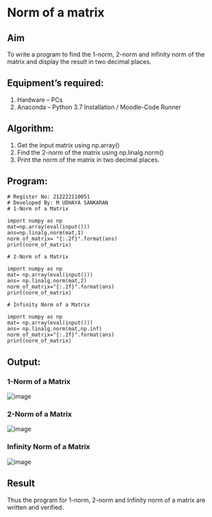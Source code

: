 # Norm of a matrix
## Aim
To write a program to find the 1-norm, 2-norm and infinity norm of the matrix and display the result in two decimal places.
## Equipment’s required:
1.	Hardware – PCs
2.	Anaconda – Python 3.7 Installation / Moodle-Code Runner
## Algorithm:
1. Get the input matrix using np.array()   
2. Find the 2-norm of the matrix using np.linalg.norm()
3. Print the norm of the matrix in two decimal places.
## Program:
```
# Register No: 212222110051
# Developed By: M UDHAYA SANKARAN
# 1-Norm of a Matrix

import numpy as np
mat=np.array(eval(input()))
ans=np.linalg.norm(mat,1)
norm_of_matrix= "{:.2f}".format(ans)
print(norm_of_matrix)

# 2-Norm of a Matrix

import numpy as np
mat= np.array(eval(input()))
ans= np.linalg.norm(mat,2)
norm_of_matrix="{:.2f}".format(ans)
print(norm_of_matrix)

# Infinity Norm of a Matrix

import numpy as np
mat= np.array(eval(input()))
ans= np.linalg.norm(mat,np.inf)
norm_of_matrix="{:.2f}".format(ans)
print(norm_of_matrix)
```
## Output:
### 1-Norm of a Matrix
![image](https://github.com/Udhayasankaran04/Norm-of-a-matrix/assets/119393933/28d4f4c3-f8c0-4415-a85b-83f51aeb470e)

### 2-Norm of a Matrix
![image](https://github.com/Udhayasankaran04/Norm-of-a-matrix/assets/119393933/59668be0-176a-4d67-8064-0cfd45c6e15f)

### Infinity Norm of a Matrix
![image](https://github.com/Udhayasankaran04/Norm-of-a-matrix/assets/119393933/683fa092-7e57-4bbc-8246-3b4c8eab9cea)

## Result
Thus the program for 1-norm, 2-norm and Infinity norm of a matrix are written and verified.
